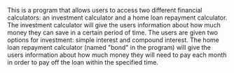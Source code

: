 This is a program that allows users to access two different financial calculators: an investment calculator and a home loan repayment calculator. The investment calculator will give the users information about how much money they can save in a certain period of time. The users are given two options for investment: simple interest and compound interest. The home loan repayment calculator (named "bond" in the program) will give the users information about how much money they will need to pay each month in order to pay off the loan within the specified time.
